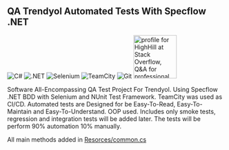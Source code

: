 ## QA Trendyol Automated Tests With Specflow .NET

 ![C#](https://img.shields.io/badge/C%23-000000?style=for-the-badge&logo=c-sharp&logoColor=white)
 ![.NET](https://img.shields.io/badge/.NET-000000?style=for-the-badge&logo=dotnet&logoColor=white)
 ![Selenium](https://img.shields.io/badge/Selenium-000000?style=for-the-badge&logo=Selenium&logoColor=white)
 ![TeamCity](https://img.shields.io/badge/TeamCity-000000?style=for-the-badge&logo=TeamCity&logoColor=white)
 ![Git](https://img.shields.io/badge/GIT-000000?style=for-the-badge&logo=git&logoColor=white)
 <a href="https://stackoverflow.com/users/12253288/highhill?theme=dark"><img src="https://stackoverflow.com/users/flair/12253288.png?theme=dark" width="100px" alt="profile for HighHill at Stack Overflow, Q&amp;A for professional and enthusiast programmers" title="profile for HighHill at Stack Overflow, Q&amp;A for professional and enthusiast programmers"></a>

<p>Software All-Encompassing QA Test Project For Trendyol. Using Specflow .NET BDD with Selenium and NUnit Test Framework. TeamCity was used as CI/CD. Automated tests are Designed for be Easy-To-Read, Easy-To-Maintain and Easy-To-Understand. OOP used. Includes only smoke tests, regression and integration tests will be added later.
The tests will be perform 90% automation 10% manually.</p>
<p>All main methods added in <a href="https://github.com/Berkantyuks/QATestSpecflowSeleniumTrendyol/tree/master/QATestSpecflowSeleniumTrendyol/Resources">Resorces/common.cs</a></p>
